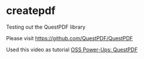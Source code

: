 # createpdf
Testing out the QuestPDF library

Please visit https://github.com/QuestPDF/QuestPDF

Used this video as tutorial [OSS Power-Ups: QuestPDF](https://www.youtube.com/watch?v=-iYvZvpLX0g)
